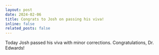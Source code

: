```yaml
---
layout: post
date: 2024-02-06
title: Congrats to Josh on passing his viva!
inline: false
related_posts: false
---
```


Today Josh passed his viva with minor corrections. Congratulations, Dr. Edwards!
